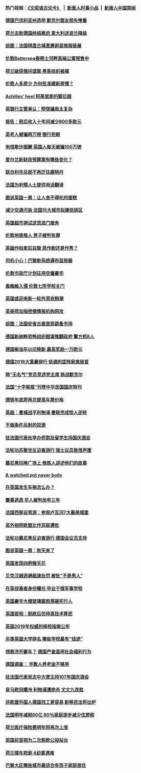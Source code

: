 #### 热门视频：[《文昭谈古论今》](https://github.com/gfw-breaker/wenzhao/blob/master/README.md?t=10160934) &nbsp;|&nbsp; [新唐人时事小品](https://github.com/gfw-breaker/ntdtv-comedy/blob/master/README.md?t=10160934) &nbsp;|&nbsp; [新唐人中国禁闻](https://github.com/gfw-breaker/ntdtv-news/blob/master/README.md?t=10160934)

#### [德国巴伐利亚州选举 默克尔盟友损失惨重](../pages/nsc974/n10783385.md?t=10160934) 

#### [荷兰击败德国终结尴尬 意大利送波兰降级](../pages/nsc974/n10783771.md?t=10160934) 

#### [组图：法国棋盘古城里邂逅苗族服装展](../pages/nsc974/n10781596.md?t=10160934) 

#### [伦敦Battersea泰晤士河畔高端公寓预售中](../pages/nsc974/n10780029.md?t=10160934) 

#### [荷兰破获俄间谍案 黑客组织被揭](../pages/nsc974/n10779265.md?t=10160934) 

#### [伦敦人多房少 为何批准建新房慢？](../pages/nsc974/n10779376.md?t=10160934) 

#### [Achilles’ heel 阿基里斯的脚后跟](../pages/nsc974/n10779364.md?t=10160934) 

#### [英银行主管承认：短信骗局太复杂](../pages/nsc974/n10779357.md?t=10160934) 

#### [报告：税后收入十年间减少800多欧元](../pages/nsc974/n10779342.md?t=10160934) 

#### [英老人被骗两万镑 银行拒赔](../pages/nsc974/n10779353.md?t=10160934) 

#### [电信欺诈猖獗 英国人每天被骗100万镑](../pages/nsc974/n10779322.md?t=10160934) 

#### [爱尔兰新财政预算案有哪些变化？](../pages/nsc974/n10779332.md?t=10160934) 

#### [联合利华总部不再迁往鹿特丹](../pages/nsc974/n10779315.md?t=10160934) 

#### [法国为听障人士提供电话翻译](../pages/nsc974/n10776654.md?t=10160934) 

#### [图说英国一周：让人舍不得吃的蛋糕](../pages/nsc974/n10776635.md?t=10160934) 

#### [减少交通污染 法国15大城市拟建低排区](../pages/nsc974/n10776580.md?t=10160934) 

#### [英国超市测试送货进门服务](../pages/nsc974/n10776623.md?t=10160934) 

#### [伦敦地铁推人 男子被判有罪](../pages/nsc974/n10776609.md?t=10160934) 

#### [英画作拍卖后自毁 恶作剧还是作秀？](../pages/nsc974/n10776576.md?t=10160934) 

#### [司机小心！巴黎新系统遍布监视器](../pages/nsc974/n10776510.md?t=10160934) 

#### [伦敦市政厅计划征用空置豪宅](../pages/nsc974/n10776569.md?t=10160934) 

#### [毒蜘蛛入侵 伦敦七所学校关门](../pages/nsc974/n10776564.md?t=10160934) 

#### [英国或迎来新一轮外资收购潮](../pages/nsc974/n10776549.md?t=10160934) 

#### [英美荷加指控俄情报机构网攻](../pages/nsc974/n10776535.md?t=10160934) 

#### [组图：法国安省古堡里逛跳蚤市场](../pages/nsc974/n10775210.md?t=10160934) 

#### [德国新纳粹恐怖组织图谋推翻政府 警方抓8人](../pages/nsc974/n10774321.md?t=10160934) 

#### [德国柴油车以旧换新 最高奖励一万欧元](../pages/nsc974/n10774269.md?t=10160934) 

#### [德国2018大富豪排行 低调的匡特家族居首](../pages/nsc974/n10774023.md?t=10160934) 

#### [两“无名气”党员竞选党主席 挑战默克尔](../pages/nsc974/n10774533.md?t=10160934) 

#### [法国“十字架报”刊登中华民国国庆特刊](../pages/nsc974/n10774543.md?t=10160934) 

#### [德铁年底将再次提高车票价格](../pages/nsc974/n10774155.md?t=10160934) 

#### [英超：曼城战平利物浦 曼联完成惊人逆转](../pages/nsc974/n10773638.md?t=10160934) 

#### [不做条件反射的奴隶](../pages/nsc974/n10771821.md?t=10160934) 

#### [驻法国代表处举办侨胞及留学生场国庆酒会](../pages/nsc974/n10769921.md?t=10160934) 

#### [法轮功苏黎世反迫害游行 瑞士议员致信声援](../pages/nsc974/n10767250.md?t=10160934) 

#### [慕尼黑玛琳广场上 修炼人讲述他们的故事](../pages/nsc974/n10762990.md?t=10160934) 

#### [A watched pot never boils](../pages/nsc974/n10763822.md?t=10160934) 

#### [在英国发生车祸怎么办？](../pages/nsc974/n10763811.md?t=10160934) 

#### [肇事逃逸 华人被判坐牢三年](../pages/nsc974/n10763799.md?t=10160934) 

#### [法国西部自驾游：参观卢瓦河7大最美城堡](../pages/nsc974/n10760218.md?t=10160934) 

#### [英外相将欧盟比作苏联遭批](../pages/nsc974/n10761274.md?t=10160934) 

#### [法轮功慕尼黑反迫害游行 德国会议员支持](../pages/nsc974/n10760664.md?t=10160934) 

#### [图说英国一周：秋天来了](../pages/nsc974/n10761380.md?t=10160934) 

#### [英国发现四例猴天花](../pages/nsc974/n10761362.md?t=10160934) 

#### [贝克汉姆逃避超速处罚 被批“不是男人”](../pages/nsc974/n10761349.md?t=10160934) 

#### [在英投毒者身份曝光 毕业于俄军事学校](../pages/nsc974/n10761338.md?t=10160934) 

#### [英国豪华大楼玻璃窗脱落砸死行人](../pages/nsc974/n10761334.md?t=10160934) 

#### [英国首相：脱欧后优待高技术移民](../pages/nsc974/n10761323.md?t=10160934) 

#### [英国2019年权威的择校指南公布](../pages/nsc974/n10761253.md?t=10160934) 

#### [另类英国大学排名 哪些学校最有“钱途”](../pages/nsc974/n10760972.md?t=10160934) 

#### [领救济开豪车？ 德国严查滥用社会福利行为](../pages/nsc974/n10760730.md?t=10160934) 

#### [德国调查：  半数人养老金不够用](../pages/nsc974/n10760552.md?t=10160934) 

#### [驻法国代表吴志中大使主持107年国庆酒会](../pages/nsc974/n10760458.md?t=10160934) 

#### [皇马欧冠爆冷 利物浦遭绝杀 尤文九连胜](../pages/nsc974/n10759476.md?t=10160934) 

#### [非欧盟外国人德国找工更容易 新移民法将出炉](../pages/nsc974/n10758904.md?t=10160934) 

#### [法国明年减税60亿 80％家庭逐步减少住房税](../pages/nsc974/n10758112.md?t=10160934) 

#### [荷兰医疗保险费明年将再次上涨](../pages/nsc974/n10758614.md?t=10160934) 

#### [英国前首相为二次脱欧公投站台](../pages/nsc974/n10756382.md?t=10160934) 

#### [荷兰撞车悲剧 4幼童遇难](../pages/nsc974/n10758529.md?t=10160934) 

#### [巴黎大区哪些城市最适合有孩子家庭居住](../pages/nsc974/n10758451.md?t=10160934) 

